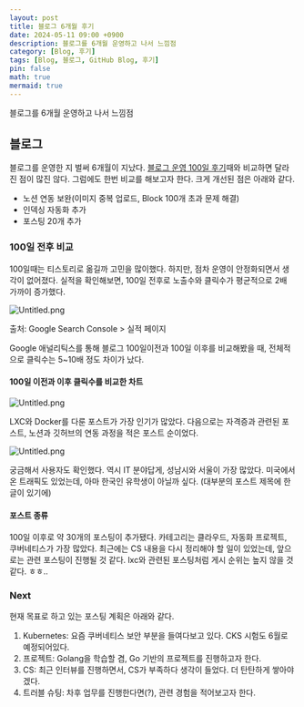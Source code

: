 ```yaml
---
layout: post
title: 블로그 6개월 후기
date: 2024-05-11 09:00 +0900 
description: 블로그를 6개월 운영하고 나서 느낌점
category: [Blog, 후기] 
tags: [Blog, 블로그, GitHub Blog, 후기] 
pin: false
math: true
mermaid: true
---
```

블로그를 6개월 운영하고 나서 느낌점
<!--more-->


## 블로그


블로그를 운영한 지 벌써 6개월이 지났다. [블로그 운영 100일 후기](https://www.handongbee.com/posts/%EB%B8%94%EB%A1%9C%EA%B7%B8-100%EC%9D%BC-%ED%9B%84%EA%B8%B0/)때와 비교하면 달라진 점이 많진 않다. 그럼에도 한번 비교를 해보고자 한다.  크게 개선된 점은 아래와 같다.

- 노션 연동 보완(이미지 중복 업로드, Block 100개 초과 문제 해결)
- 인덱싱 자동화 추가
- 포스팅 20개 추가

### 100일 전후 비교


100일때는 티스토리로 옮길까 고민을 많이했다. 하지만, 점차 운영이 안정화되면서 생각이 없어졌다. 실적을 확인해보면, 100일 전후로 노출수와 클릭수가 평균적으로 2배 가까이 증가했다.


![Untitled.png](/assets/img/post/블로그/1.png)


출처: Google Search Console > 실적 페이지


Google 애널리틱스를 통해 블로그 100일이전과 100일 이후를 비교해봤을 때, 전체적으로 클릭수는 5~10배 정도 차이가 났다. 


#### 100일 이전과 이후 클릭수를 비교한 차트


![Untitled.png](/assets/img/post/블로그/2.png)


LXC와 Docker를 다룬 포스트가 가장 인기가 많았다. 다음으로는 자격증과 관련된 포스트, 노션과 깃허브의 연동 과정을 적은 포스트 순이었다.


![Untitled.png](/assets/img/post/블로그/3.png)


궁금해서 사용자도 확인했다. 역시 IT 분야답게, 성남시와 서울이 가장 많았다. 미국에서 온 트래픽도 있었는데, 아마 한국인 유학생이 아닐까 싶다. (대부분의 포스트 제목에 한글이 있기에)


#### 포스트 종류


100일 이후로 약 30개의 포스팅이 추가됐다. 카테고리는 클라우드, 자동화 프로젝트, 쿠버네티스가 가장 많았다. 최근에는 CS 내용을 다시 정리해야 할 일이 있었는데, 앞으로는 관련 포스팅이 진행될 것 같다. lxc와 관련된 포스팅처럼 게시 순위는 높지 않을 것 같다. ㅎㅎ..


### Next


현재 목표로 하고 있는 포스팅 계획은 아래와 같다.

1. Kubernetes: 요즘 쿠버네티스 보안 부분을 들여다보고 있다. CKS 시험도 6월로 예정되어있다.
2. 프로젝트: Golang을 학습할 겸, Go 기반의 프로젝트를 진행하고자 한다.
3. CS: 최근 인터뷰를 진행하면서, CS가 부족하다 생각이 들었다. 더 탄탄하게 쌓아야 겠다.
4. 트러블 슈팅: 차후 업무를 진행한다면(?), 관련 경험을 적어보고자 한다.
